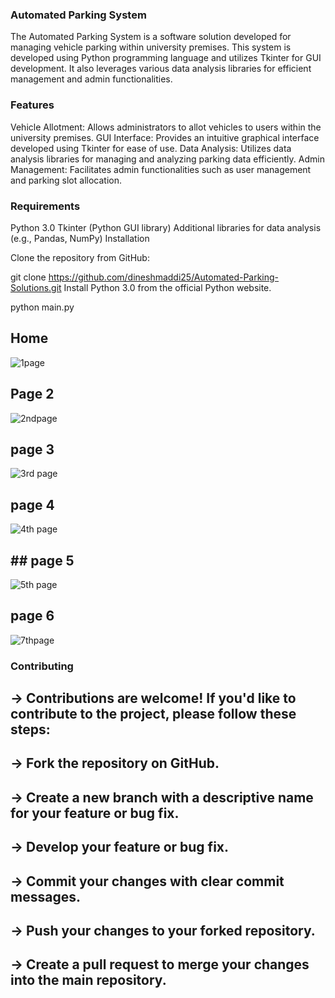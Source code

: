 ### Automated Parking System
The Automated Parking System is a software solution developed for managing vehicle parking within university premises. 
This system is developed using Python programming language and utilizes Tkinter for GUI development. It also leverages various data analysis
libraries for efficient management and admin functionalities.

### Features
Vehicle Allotment: Allows administrators to allot vehicles to users within the university premises.
GUI Interface: Provides an intuitive graphical interface developed using Tkinter for ease of use.
Data Analysis: Utilizes data analysis libraries for managing and analyzing parking data efficiently.
Admin Management: Facilitates admin functionalities such as user management and parking slot allocation.
### Requirements
Python 3.0
Tkinter (Python GUI library)
Additional libraries for data analysis (e.g., Pandas, NumPy)
Installation

Clone the repository from GitHub:


git clone https://github.com/dineshmaddi25/Automated-Parking-Solutions.git
Install Python 3.0 from the official Python website.




python main.py
## Home
![1page](https://github.com/dineshmaddi25/Automated-Parking-Solutions/assets/123318750/18b9611c-b9a8-489c-ae01-dade445813e2)

## Page 2
![2ndpage](https://github.com/dineshmaddi25/Automated-Parking-Solutions/assets/123318750/6301c5e2-11a5-43ab-a83b-9920d4903fab)

## page 3
![3rd page](https://github.com/dineshmaddi25/Automated-Parking-Solutions/assets/123318750/ccb076dc-a1aa-48a1-b662-cbe69c0d3952)

## page 4
![4th page](https://github.com/dineshmaddi25/Automated-Parking-Solutions/assets/123318750/62a5e21b-f308-4028-87ea-3ebaa9458211)

## ## page 5
![5th page](https://github.com/dineshmaddi25/Automated-Parking-Solutions/assets/123318750/fbbda30d-cc15-406c-b7c1-5d92a3eaa528)

## page 6
![7thpage](https://github.com/dineshmaddi25/Automated-Parking-Solutions/assets/123318750/0a98b4e9-c9e5-47d7-9cd6-915ca338eb8e)


### Contributing
## -> Contributions are welcome! If you'd like to contribute to the project, please follow these steps:

## -> Fork the repository on GitHub.

## -> Create a new branch with a descriptive name for your feature or bug fix.

## -> Develop your feature or bug fix.

## -> Commit your changes with clear commit messages.

## -> Push your changes to your forked repository.

## -> Create a pull request to merge your changes into the main repository.
